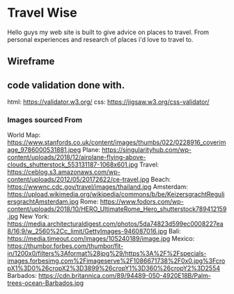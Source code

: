 # Travel Wise
Hello guys my web site is built to give advice on places to travel. From personal experiences and research of places 
i'd love to travel to. 

## Wireframe

## code validation done with.

html: https://validator.w3.org/
css: https://jigsaw.w3.org/css-validator/

### Images sourced From

World Map: https://www.stanfords.co.uk/content/images/thumbs/022/0228916_coverimage_9786000531881.jpeg
Plane: https://singularityhub.com/wp-content/uploads/2018/12/airplane-flying-above-clouds_shutterstock_553131187-1068x601.jpg
Travel: https://ceblog.s3.amazonaws.com/wp-content/uploads/2012/05/20172622/ce-travel.jpg
Beach: https://wwwnc.cdc.gov/travel/images/thailand.jpg
Amsterdam: https://upload.wikimedia.org/wikipedia/commons/b/be/KeizersgrachtReguliersgrachtAmsterdam.jpg
Rome: https://www.fodors.com/wp-content/uploads/2018/10/HERO_UltimateRome_Hero_shutterstock789412159.jpg
New York: https://media.architecturaldigest.com/photos/5da74823d599ec0008227ea8/16:9/w_2560%2Cc_limit/GettyImages-946087016.jpg
Bali: https://media.timeout.com/images/105240189/image.jpg
Mexico: https://thumbor.forbes.com/thumbor/fit-in/1200x0/filters%3Aformat%28jpg%29/https%3A%2F%2Fspecials-images.forbesimg.com%2Fimageserve%2F1086671738%2F0x0.jpg%3FcropX1%3D0%26cropX2%3D3899%26cropY1%3D360%26cropY2%3D2554
Barbados: https://cdn.britannica.com/89/94489-050-4920E18B/Palm-trees-ocean-Barbados.jpg